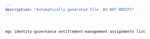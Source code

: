 ```yaml
---
description: "Automatically generated file. DO NOT MODIFY"
---
```


```bash


mgc identity-governance entitlement-management assignments list

```
